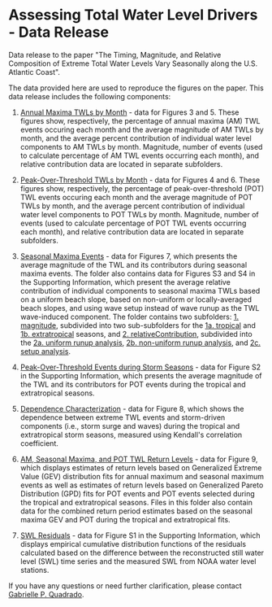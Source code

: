 # Assessing Total Water Level Drivers - Data Release
Data release to the paper "The Timing, Magnitude, and Relative Composition of Extreme Total Water Levels Vary Seasonally along the U.S. Atlantic Coast".

The data provided here are used to reproduce the figures on the paper. This data release includes the following components: 

1) [Annual Maxima TWLs by Month](annualMaximabyMonth) - data for Figures 3 and 5. These figures show, respectively, the percentage of annual maxima (AM) TWL events occuring each month and the average magnitude of AM TWLs by month, and the average percent contribution of individual water level components to AM TWLs by month. Magnitude, number of events (used to calculate percentage of AM TWL events occurring each month), and relative contribution data are located in separate subfolders.

2) [Peak-Over-Threshold TWLs by Month](annualMaximabyMonth) - data for Figures 4 and 6. These figures show, respectively, the percentage of peak-over-threshold (POT) TWL events occuring each month and the average magnitude of POT TWLs by month, and the average percent contribution of individual water level components to POT TWLs by month. Magnitude, number of events (used to calculate percentage of POT TWL events occurring each month), and relative contribution data are located in separate subfolders.

3) [Seasonal Maxima Events](seasonalMaximaEvents) - data for Figures 7, which presents the average magnitude of
the TWL and its contributors during seasonal maxima events. The folder also contains data for Figures S3 and S4 in the Supporting Information, which present the average relative contribution of individual components to seasonal maxima TWLs based on a uniform beach slope, based on non-uniform or locally-averaged beach slopes, and using wave setup instead of wave runup as the TWL wave-induced component. The folder contains two subfolders: [1. magnitude](seasonalMaximaEvents/magnitude), subdivided into two sub-subfolders for the [1a. tropical](seasonalMaximaEvents/magnitude/tropicalSeason) and [1b. extratropical](seasonalMaximaEvents/magnitude/extratropicalSeason) seasons, and [2. relativeContribution](seasonalMaximaEvents/relativeContribution), subdivided into the [2a. uniform runup analysis](seasonalMaximaEvents/relativeContribution/runup_uniformBeta/), [2b. non-uniform runup analysis](seasonalMaximaEvents/relativeContribution/runup_nonuniformBeta/), and [2c. setup analysis](seasonalMaximaEvents/relativeContribution/setup/).

4) [Peak-Over-Threshold Events during Storm Seasons](POTseasonal) - data for Figure S2 in the Supporting Information, which presents the average magnitude of the TWL and its contributors for POT events during the tropical and extratropical seasons. 

5) [Dependence Characterization](kendallsCorrelation) - data for Figure 8, which shows the dependence between extreme TWL events and storm-driven components (i.e., storm surge and waves) during the tropical and extratropical storm seasons, measured using Kendall's correlation coefficient.

6) [AM, Seasonal Maxima, and POT TWL Return Levels](EVTFits) - data for Figure 9, which displays estimates of return levels based on Generalized Extreme Value (GEV) distribution fits for annual maximum and seasonal maximum events as well as estimates of return levels based on Generalized Pareto Distribution (GPD) fits for POT events and POT events selected during the tropical and extratropical seasons. Files in this folder also contain data for the combined return period estimates based on the seasonal maxima GEV and POT during the tropical and extratropical fits.

7) [SWL Residuals](TWLresiduals) - data for Figure S1 in the Supporting Information, which displays empirical cumulative distribution functions of the residuals calculated based on the difference between the reconstructed still water level (SWL) time series and the measured SWL from NOAA water level stations. 

If you have any questions or need further clarification, please contact [Gabrielle P. Quadrado](mailto:gpereiraquadrado@ufl.edu?subject=[GitHub]%20Total%20Water%20Level%20Drivers).
